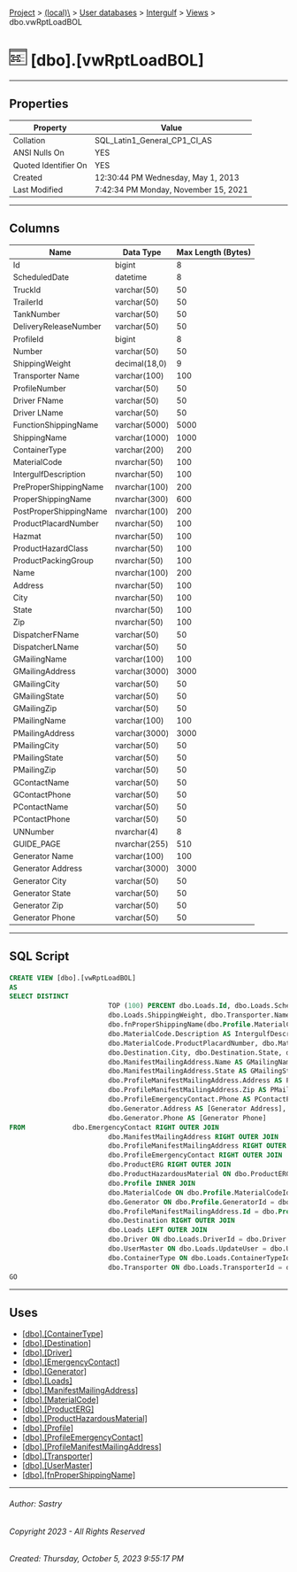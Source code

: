 #### 

[Project](../../../../index.md) > [(local)\\](../../../index.md) > [User databases](../../index.md) > [Intergulf](../index.md) > [Views](Views.md) > dbo.vwRptLoadBOL

# ![Views](../../../../Images/View32.png) [dbo].[vwRptLoadBOL]

---

## <a name="#properties"></a>Properties

| Property | Value |
|---|---|
| Collation | SQL_Latin1_General_CP1_CI_AS |
| ANSI Nulls On | YES |
| Quoted Identifier On | YES |
| Created | 12:30:44 PM Wednesday, May 1, 2013 |
| Last Modified | 7:42:34 PM Monday, November 15, 2021 |


---

## <a name="#columns"></a>Columns

| Name | Data Type | Max Length (Bytes) |
|---|---|---|
| Id | bigint | 8 |
| ScheduledDate | datetime | 8 |
| TruckId | varchar(50) | 50 |
| TrailerId | varchar(50) | 50 |
| TankNumber | varchar(50) | 50 |
| DeliveryReleaseNumber | varchar(50) | 50 |
| ProfileId | bigint | 8 |
| Number | varchar(50) | 50 |
| ShippingWeight | decimal(18,0) | 9 |
| Transporter Name | varchar(100) | 100 |
| ProfileNumber | varchar(50) | 50 |
| Driver FName | varchar(50) | 50 |
| Driver LName | varchar(50) | 50 |
| FunctionShippingName | varchar(5000) | 5000 |
| ShippingName | varchar(1000) | 1000 |
| ContainerType | varchar(200) | 200 |
| MaterialCode | nvarchar(50) | 100 |
| IntergulfDescription | nvarchar(50) | 100 |
| PreProperShippingName | nvarchar(100) | 200 |
| ProperShippingName | nvarchar(300) | 600 |
| PostProperShippingName | nvarchar(100) | 200 |
| ProductPlacardNumber | nvarchar(50) | 100 |
| Hazmat | nvarchar(50) | 100 |
| ProductHazardClass | nvarchar(50) | 100 |
| ProductPackingGroup | nvarchar(50) | 100 |
| Name | nvarchar(100) | 200 |
| Address | nvarchar(50) | 100 |
| City | nvarchar(50) | 100 |
| State | nvarchar(50) | 100 |
| Zip | nvarchar(50) | 100 |
| DispatcherFName | varchar(50) | 50 |
| DispatcherLName | varchar(50) | 50 |
| GMailingName | varchar(100) | 100 |
| GMailingAddress | varchar(3000) | 3000 |
| GMailingCity | varchar(50) | 50 |
| GMailingState | varchar(50) | 50 |
| GMailingZip | varchar(50) | 50 |
| PMailingName | varchar(100) | 100 |
| PMailingAddress | varchar(3000) | 3000 |
| PMailingCity | varchar(50) | 50 |
| PMailingState | varchar(50) | 50 |
| PMailingZip | varchar(50) | 50 |
| GContactName | varchar(50) | 50 |
| GContactPhone | varchar(50) | 50 |
| PContactName | varchar(50) | 50 |
| PContactPhone | varchar(50) | 50 |
| UNNumber | nvarchar(4) | 8 |
| GUIDE_PAGE | nvarchar(255) | 510 |
| Generator Name | varchar(100) | 100 |
| Generator Address | varchar(3000) | 3000 |
| Generator City | varchar(50) | 50 |
| Generator State | varchar(50) | 50 |
| Generator Zip | varchar(50) | 50 |
| Generator Phone | varchar(50) | 50 |


---

## <a name="#sqlscript"></a>SQL Script

```sql
CREATE VIEW [dbo].[vwRptLoadBOL]
AS
SELECT DISTINCT 
                         TOP (100) PERCENT dbo.Loads.Id, dbo.Loads.ScheduledDate, dbo.Loads.TruckId, dbo.Loads.TrailerId, dbo.Loads.TankNumber, dbo.Loads.DeliveryReleaseNumber, dbo.Loads.ProfileId, dbo.Loads.Number, 
                         dbo.Loads.ShippingWeight, dbo.Transporter.Name AS [Transporter Name], dbo.Profile.ProfileNumber, dbo.Driver.FirstName AS [Driver FName], dbo.Driver.LastName AS [Driver LName], 
                         dbo.fnProperShippingName(dbo.Profile.MaterialCodeId) AS FunctionShippingName, dbo.Profile.ShippingName, dbo.ContainerType.Description AS ContainerType, dbo.MaterialCode.MaterialCode, 
                         dbo.MaterialCode.Description AS IntergulfDescription, dbo.MaterialCode.PreProperShippingName, dbo.MaterialCode.ProperShippingName, dbo.MaterialCode.PostProperShippingName, 
                         dbo.MaterialCode.ProductPlacardNumber, dbo.MaterialCode.Hazmat, dbo.MaterialCode.ProductHazardClass, dbo.MaterialCode.ProductPackingGroup, dbo.Destination.Name, dbo.Destination.Address, 
                         dbo.Destination.City, dbo.Destination.State, dbo.Destination.Zip, dbo.UserMaster.FirstName AS DispatcherFName, dbo.UserMaster.LastName AS DispatcherLName, 
                         dbo.ManifestMailingAddress.Name AS GMailingName, dbo.ManifestMailingAddress.Address AS GMailingAddress, dbo.ManifestMailingAddress.City AS GMailingCity, 
                         dbo.ManifestMailingAddress.State AS GMailingState, dbo.ManifestMailingAddress.Zip AS GMailingZip, dbo.ProfileManifestMailingAddress.Name AS PMailingName, 
                         dbo.ProfileManifestMailingAddress.Address AS PMailingAddress, dbo.ProfileManifestMailingAddress.City AS PMailingCity, dbo.ProfileManifestMailingAddress.State AS PMailingState, 
                         dbo.ProfileManifestMailingAddress.Zip AS PMailingZip, dbo.EmergencyContact.Name AS GContactName, dbo.EmergencyContact.Phone AS GContactPhone, dbo.ProfileEmergencyContact.Name AS PContactName, 
                         dbo.ProfileEmergencyContact.Phone AS PContactPhone, SUBSTRING(dbo.ProductHazardousMaterial.UNNumber, 3, 4) AS UNNumber, dbo.ProductERG.GUIDE_PAGE, dbo.Generator.Name AS [Generator Name], 
                         dbo.Generator.Address AS [Generator Address], dbo.Generator.City AS [Generator City], dbo.Generator.State AS [Generator State], dbo.Generator.Zip AS [Generator Zip], 
                         dbo.Generator.Phone AS [Generator Phone]
FROM            dbo.EmergencyContact RIGHT OUTER JOIN
                         dbo.ManifestMailingAddress RIGHT OUTER JOIN
                         dbo.ProfileManifestMailingAddress RIGHT OUTER JOIN
                         dbo.ProfileEmergencyContact RIGHT OUTER JOIN
                         dbo.ProductERG RIGHT OUTER JOIN
                         dbo.ProductHazardousMaterial ON dbo.ProductERG.UN_NUMBER = SUBSTRING(dbo.ProductHazardousMaterial.UNNumber, 3, 4) RIGHT OUTER JOIN
                         dbo.Profile INNER JOIN
                         dbo.MaterialCode ON dbo.Profile.MaterialCodeId = dbo.MaterialCode.ID INNER JOIN
                         dbo.Generator ON dbo.Profile.GeneratorId = dbo.Generator.Id ON dbo.ProductHazardousMaterial.ID = dbo.MaterialCode.ProperShippingNameId ON dbo.ProfileEmergencyContact.Id = dbo.Profile.Id ON 
                         dbo.ProfileManifestMailingAddress.Id = dbo.Profile.Id ON dbo.ManifestMailingAddress.Id = dbo.Profile.GeneratorId ON dbo.EmergencyContact.Id = dbo.Profile.GeneratorId RIGHT OUTER JOIN
                         dbo.Destination RIGHT OUTER JOIN
                         dbo.Loads LEFT OUTER JOIN
                         dbo.Driver ON dbo.Loads.DriverId = dbo.Driver.Id LEFT OUTER JOIN
                         dbo.UserMaster ON dbo.Loads.UpdateUser = dbo.UserMaster.UserName ON dbo.Destination.Id = dbo.Loads.DestinationId LEFT OUTER JOIN
                         dbo.ContainerType ON dbo.Loads.ContainerTypeId = dbo.ContainerType.Id ON dbo.Profile.Id = dbo.Loads.ProfileId LEFT OUTER JOIN
                         dbo.Transporter ON dbo.Loads.TransporterId = dbo.Transporter.Id
GO

```


---

## <a name="#uses"></a>Uses

* [[dbo].[ContainerType]](../Tables/dbo_ContainerType.md)
* [[dbo].[Destination]](../Tables/dbo_Destination.md)
* [[dbo].[Driver]](../Tables/dbo_Driver.md)
* [[dbo].[EmergencyContact]](../Tables/dbo_EmergencyContact.md)
* [[dbo].[Generator]](../Tables/dbo_Generator.md)
* [[dbo].[Loads]](../Tables/dbo_Loads.md)
* [[dbo].[ManifestMailingAddress]](../Tables/dbo_ManifestMailingAddress.md)
* [[dbo].[MaterialCode]](../Tables/dbo_MaterialCode.md)
* [[dbo].[ProductERG]](../Tables/dbo_ProductERG.md)
* [[dbo].[ProductHazardousMaterial]](../Tables/dbo_ProductHazardousMaterial.md)
* [[dbo].[Profile]](../Tables/dbo_Profile.md)
* [[dbo].[ProfileEmergencyContact]](../Tables/dbo_ProfileEmergencyContact.md)
* [[dbo].[ProfileManifestMailingAddress]](../Tables/dbo_ProfileManifestMailingAddress.md)
* [[dbo].[Transporter]](../Tables/dbo_Transporter.md)
* [[dbo].[UserMaster]](../Tables/dbo_UserMaster.md)
* [[dbo].[fnProperShippingName]](../Programmability/Functions/Scalar-valued_Functions/dbo_fnProperShippingName.md)


---

###### Author:  Sastry

###### Copyright 2023 - All Rights Reserved

###### Created: Thursday, October 5, 2023 9:55:17 PM


